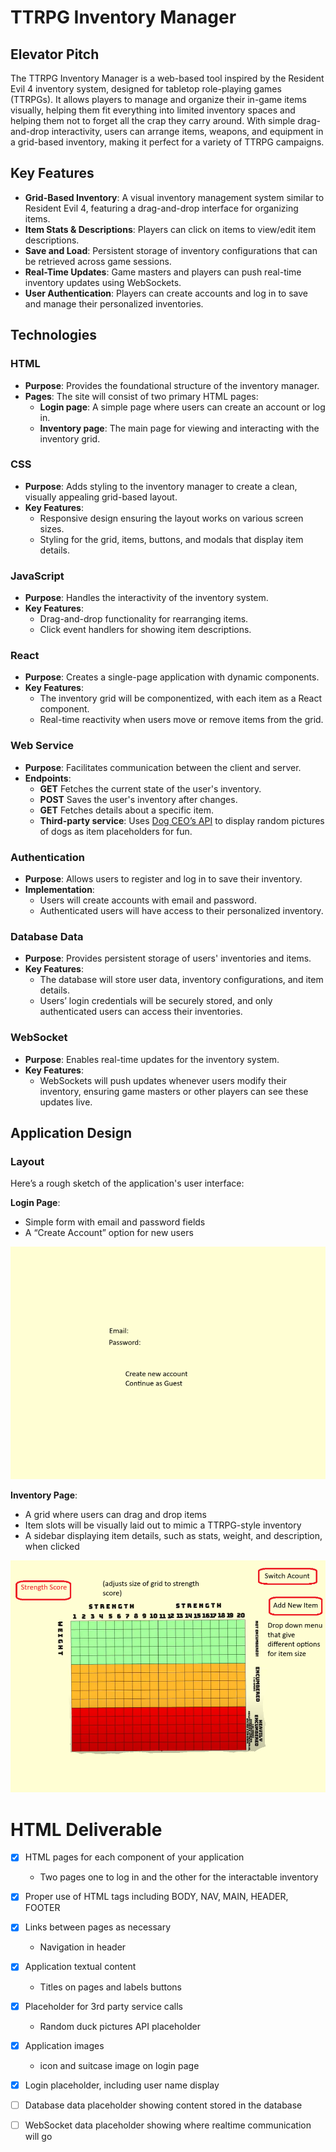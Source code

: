 # TTRPG Inventory Manager

## Elevator Pitch

The TTRPG Inventory Manager is a web-based tool inspired by the Resident Evil 4 inventory system, designed for tabletop role-playing games (TTRPGs). It allows players to manage and organize their in-game items visually, helping them fit everything into limited inventory spaces and helping them not to forget all the crap they carry around. With simple drag-and-drop interactivity, users can arrange items, weapons, and equipment in a grid-based inventory, making it perfect for a variety of TTRPG campaigns.

## Key Features

- **Grid-Based Inventory**: A visual inventory management system similar to Resident Evil 4, featuring a drag-and-drop interface for organizing items.
- **Item Stats & Descriptions**: Players can click on items to view/edit item descriptions.
- **Save and Load**: Persistent storage of inventory configurations that can be retrieved across game sessions.
- **Real-Time Updates**: Game masters and players can push real-time inventory updates using WebSockets.
- **User Authentication**: Players can create accounts and log in to save and manage their personalized inventories.

## Technologies

### HTML
- **Purpose**: Provides the foundational structure of the inventory manager.
- **Pages**: The site will consist of two primary HTML pages:
  - **Login page**: A simple page where users can create an account or log in.
  - **Inventory page**: The main page for viewing and interacting with the inventory grid.

### CSS
- **Purpose**: Adds styling to the inventory manager to create a clean, visually appealing grid-based layout.
- **Key Features**:
  - Responsive design ensuring the layout works on various screen sizes.
  - Styling for the grid, items, buttons, and modals that display item details.

### JavaScript
- **Purpose**: Handles the interactivity of the inventory system.
- **Key Features**:
  - Drag-and-drop functionality for rearranging items.
  - Click event handlers for showing item descriptions.
 
### React
- **Purpose**: Creates a single-page application with dynamic components.
- **Key Features**:
  - The inventory grid will be componentized, with each item as a React component.
  - Real-time reactivity when users move or remove items from the grid.

### Web Service
- **Purpose**: Facilitates communication between the client and server.
- **Endpoints**:
  - **GET**  Fetches the current state of the user's inventory.
  - **POST** Saves the user's inventory after changes.
  - **GET** Fetches details about a specific item.
  - **Third-party service**: Uses [Dog CEO’s API](https://dog.ceo/api/breeds/image/random) to display random pictures of dogs as item placeholders for fun.

### Authentication
- **Purpose**: Allows users to register and log in to save their inventory.
- **Implementation**:
  - Users will create accounts with email and password.
  - Authenticated users will have access to their personalized inventory.

### Database Data
- **Purpose**: Provides persistent storage of users' inventories and items.
- **Key Features**:
  - The database will store user data, inventory configurations, and item details.
  - Users’ login credentials will be securely stored, and only authenticated users can access their inventories.

### WebSocket
- **Purpose**: Enables real-time updates for the inventory system.
- **Key Features**:
  - WebSockets will push updates whenever users modify their inventory, ensuring game masters or other players can see these updates live.

## Application Design

### Layout

Here’s a rough sketch of the application's user interface:

**Login Page**:
- Simple form with email and password fields
- A “Create Account” option for new users

![LogIn Mockup](https://github.com/Jacobadia/startup/blob/main/Inventory%20login.png?raw=true)

**Inventory Page**:
- A grid where users can drag and drop items
- Item slots will be visually laid out to mimic a TTRPG-style inventory
- A sidebar displaying item details, such as stats, weight, and description, when clicked

![Inventory Mockup](https://github.com/Jacobadia/startup/blob/main/Inventory.png?raw=true)

# HTML Deliverable
- [x] HTML pages for each component of your application
    - Two pages one to log in and the other for the interactable inventory
- [x] Proper use of HTML tags including BODY, NAV, MAIN, HEADER, FOOTER
- [x] Links between pages as necessary
  - Navigation in header 
- [x] Application textual content
  - Titles on pages and labels buttons
- [x] Placeholder for 3rd party service calls
  - Random duck pictures API placeholder
- [x] Application images
  - icon and suitcase image on login page 
- [x] Login placeholder, including user name display
- [ ] Database data placeholder showing content stored in the database
- [ ] WebSocket data placeholder showing where realtime communication will go


